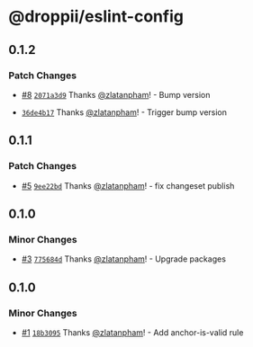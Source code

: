 # @droppii/eslint-config

## 0.1.2

### Patch Changes

- [#8](https://github.com/droppii/react-toolkit/pull/8)
  [`2071a3d9`](https://github.com/droppii/react-toolkit/commit/2071a3d9580d98ea65212806a05088879e116550)
  Thanks [@zlatanpham](https://github.com/zlatanpham)! - Bump version

- [`36de4b17`](https://github.com/droppii/react-toolkit/commit/36de4b173625136b9167d49ea91e877c26e83774)
  Thanks [@zlatanpham](https://github.com/zlatanpham)! - Trigger bump version

## 0.1.1

### Patch Changes

- [#5](https://github.com/droppii/react-toolkit/pull/5)
  [`9ee22bd`](https://github.com/droppii/react-toolkit/commit/9ee22bd9a456cab94b468f735146439b65169d7e)
  Thanks [@zlatanpham](https://github.com/zlatanpham)! - fix changeset publish

## 0.1.0

### Minor Changes

- [#3](https://github.com/droppii/react-toolkit/pull/3)
  [`775684d`](https://github.com/droppii/react-toolkit/commit/775684d63ec143e0b679e7462a77f3ce6ebbd3a9)
  Thanks [@zlatanpham](https://github.com/zlatanpham)! - Upgrade packages

## 0.1.0

### Minor Changes

- [#1](https://github.com/droppii/js-toolkit/pull/1)
  [`18b3095`](https://github.com/droppii/js-toolkit/commit/18b309588c8df597ee1b369e41adce4c488e95e9)
  Thanks [@zlatanpham](https://github.com/zlatanpham)! - Add anchor-is-valid
  rule
